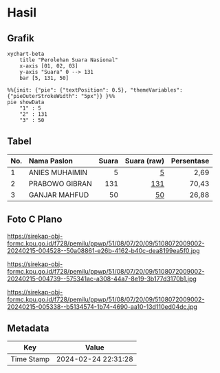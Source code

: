 # Hasil

## Grafik

```mermaid
xychart-beta
    title "Perolehan Suara Nasional"
    x-axis [01, 02, 03]
    y-axis "Suara" 0 --> 131
    bar [5, 131, 50]
```

```mermaid
%%{init: {"pie": {"textPosition": 0.5}, "themeVariables": {"pieOuterStrokeWidth": "5px"}} }%%
pie showData
    "1" : 5
    "2" : 131
    "3" : 50
```

## Tabel

| No. | Nama Paslon    | Suara | Suara (raw) | Persentase |
|:--- |:-------------- | -----:| -----------:| ----------:|
| 1   | ANIES MUHAIMIN | 5     | [5][p-1]    | 2,69       |
| 2   | PRABOWO GIBRAN | 131   | [131][p-2]  | 70,43      |
| 3   | GANJAR MAHFUD  | 50    | [50][p-3]   | 26,88      |


[p-1]: https://github.com/gigit-pemilu/pemilu-2024/blob/main/pilpres/hitung-suara/sub/51-bali/sub/08-buleleng/sub/07-sawan/sub/2009-jagaraga/sub/002-tps/sub/paslon-1.txt
[p-2]: https://github.com/gigit-pemilu/pemilu-2024/blob/main/pilpres/hitung-suara/sub/51-bali/sub/08-buleleng/sub/07-sawan/sub/2009-jagaraga/sub/002-tps/sub/paslon-2.txt
[p-3]: https://github.com/gigit-pemilu/pemilu-2024/blob/main/pilpres/hitung-suara/sub/51-bali/sub/08-buleleng/sub/07-sawan/sub/2009-jagaraga/sub/002-tps/sub/paslon-3.txt

## Foto C Plano

https://sirekap-obj-formc.kpu.go.id/f728/pemilu/ppwp/51/08/07/20/09/5108072009002-20240215-004528--50a08861-e26b-4162-b40c-dea8199ea5f0.jpg

https://sirekap-obj-formc.kpu.go.id/f728/pemilu/ppwp/51/08/07/20/09/5108072009002-20240215-004739--575341ac-a308-44a7-8e19-3b177d3170b1.jpg

https://sirekap-obj-formc.kpu.go.id/f728/pemilu/ppwp/51/08/07/20/09/5108072009002-20240215-005338--b5134574-1b74-4690-aa10-13d110ed04dc.jpg


## Metadata

| Key        | Value               |
| ---------- | ------------------- |
| Time Stamp | 2024-02-24 22:31:28 |



